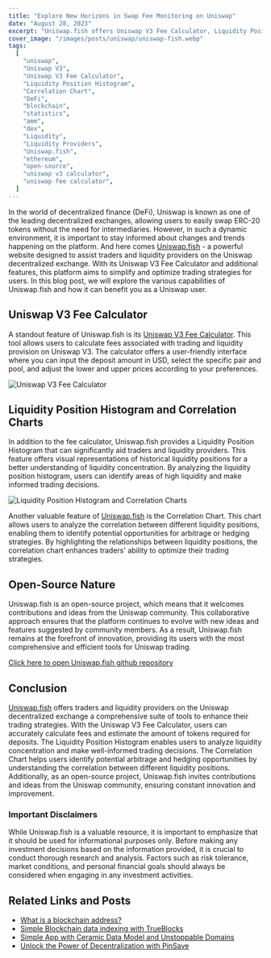 ```yaml
---
title: "Explore New Horizons in Swap Fee Monitoring on Uniswap"
date: "August 28, 2023"
excerpt: "Uniswap.fish offers Uniswap V3 Fee Calculator, Liquidity Position Histogram, and Correlation Chart, to assist traders and liquidity providers on the Uniswap."
cover_image: "/images/posts/uniswap/uniswap-fish.webp"
tags:
  [
    "uniswap",
    "Uniswap V3",
    "Uniswap V3 Fee Calculator",
    "Liquidity Position Histogram",
    "Correlation Chart",
    "DeFi",
    "blockchain",
    "statistics",
    "amm",
    "dex",
    "Liquidity",
    "Liquidity Providers",
    "Uniswap.fish",
    "ethereum",
    "open-source",
    "uniswap v3 calculator",
    "uniswap fee calculator",
  ]
---
```


In the world of decentralized finance (DeFi), Uniswap is known as one of the leading decentralized exchanges, allowing users to easily swap ERC-20 tokens without the need for intermediaries. However, in such a dynamic environment, it is important to stay informed about changes and trends happening on the platform. And here comes [Uniswap.fish](https://uniswap.fish/) - a powerful website designed to assist traders and liquidity providers on the Uniswap decentralized exchange. With its Uniswap V3 Fee Calculator and additional features, this platform aims to simplify and optimize trading strategies for users. In this blog post, we will explore the various capabilities of Uniswap.fish and how it can benefit you as a Uniswap user.

## Uniswap V3 Fee Calculator

A standout feature of Uniswap.fish is its [Uniswap V3 Fee Calculator](https://uniswap.fish/). This tool allows users to calculate fees associated with trading and liquidity provision on Uniswap V3. The calculator offers a user-friendly interface where you can input the deposit amount in USD, select the specific pair and pool, and adjust the lower and upper prices according to your preferences.

![Uniswap V3 Fee Calculator](/images/posts/uniswap/UniswapCalculator.webp)

## Liquidity Position Histogram and Correlation Charts

In addition to the fee calculator, Uniswap.fish provides a Liquidity Position Histogram that can significantly aid traders and liquidity providers. This feature offers visual representations of historical liquidity positions for a better understanding of liquidity concentration. By analyzing the liquidity position histogram, users can identify areas of high liquidity and make informed trading decisions.

![Liquidity Position Histogram and Correlation Charts](/images/posts/uniswap/UniswapFishPair.webp)

Another valuable feature of [Uniswap.fish](https://uniswap.fish/) is the Correlation Chart. This chart allows users to analyze the correlation between different liquidity positions, enabling them to identify potential opportunities for arbitrage or hedging strategies. By highlighting the relationships between liquidity positions, the correlation chart enhances traders' ability to optimize their trading strategies.

## Open-Source Nature

Uniswap.fish is an open-source project, which means that it welcomes contributions and ideas from the Uniswap community. This collaborative approach ensures that the platform continues to evolve with new ideas and features suggested by community members. As a result, Uniswap.fish remains at the forefront of innovation, providing its users with the most comprehensive and efficient tools for Uniswap trading.

[Click here to open Uniswap.fish github repository](https://github.com/normdoow/uniswap.fish)

## Conclusion

[Uniswap.fish](https://uniswap.fish/) offers traders and liquidity providers on the Uniswap decentralized exchange a comprehensive suite of tools to enhance their trading strategies. With the Uniswap V3 Fee Calculator, users can accurately calculate fees and estimate the amount of tokens required for deposits. The Liquidity Position Histogram enables users to analyze liquidity concentration and make well-informed trading decisions. The Correlation Chart helps users identify potential arbitrage and hedging opportunities by understanding the correlation between different liquidity positions. Additionally, as an open-source project, Uniswap.fish invites contributions and ideas from the Uniswap community, ensuring constant innovation and improvement.

### Important Disclaimers

While Uniswap.fish is a valuable resource, it is important to emphasize that it should be used for informational purposes only. Before making any investment decisions based on the information provided, it is crucial to conduct thorough research and analysis. Factors such as risk tolerance, market conditions, and personal financial goals should always be considered when engaging in any investment activities.

## Related Links and Posts

- [What is a blockchain address?](https://dspyt.com/what-is-blockchain-address)
- [Simple Blockchain data indexing with TrueBlocks](https://dspyt.com/blockchain-data-indexer-with-trueblocks)
- [Simple App with Ceramic Data Model and Unstoppable Domains](https://dspyt.com/simple-app-with-ceramic-data-model-and-unstoppable-domains)
- [Unlock the Power of Decentralization with PinSave](https://dspyt.com/PinSave)
